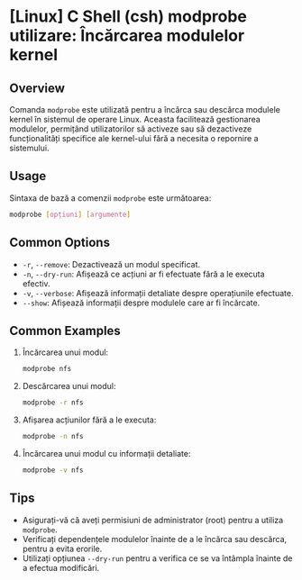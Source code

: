 # [Linux] C Shell (csh) modprobe utilizare: Încărcarea modulelor kernel

## Overview
Comanda `modprobe` este utilizată pentru a încărca sau descărca modulele kernel în sistemul de operare Linux. Aceasta facilitează gestionarea modulelor, permițând utilizatorilor să activeze sau să dezactiveze funcționalități specifice ale kernel-ului fără a necesita o repornire a sistemului.

## Usage
Sintaxa de bază a comenzii `modprobe` este următoarea:

```bash
modprobe [opțiuni] [argumente]
```

## Common Options
- `-r`, `--remove`: Dezactivează un modul specificat.
- `-n`, `--dry-run`: Afișează ce acțiuni ar fi efectuate fără a le executa efectiv.
- `-v`, `--verbose`: Afișează informații detaliate despre operațiunile efectuate.
- `--show`: Afișează informații despre modulele care ar fi încărcate.

## Common Examples
1. Încărcarea unui modul:
   ```bash
   modprobe nfs
   ```

2. Descărcarea unui modul:
   ```bash
   modprobe -r nfs
   ```

3. Afișarea acțiunilor fără a le executa:
   ```bash
   modprobe -n nfs
   ```

4. Încărcarea unui modul cu informații detaliate:
   ```bash
   modprobe -v nfs
   ```

## Tips
- Asigurați-vă că aveți permisiuni de administrator (root) pentru a utiliza `modprobe`.
- Verificați dependențele modulelor înainte de a le încărca sau descărca, pentru a evita erorile.
- Utilizați opțiunea `--dry-run` pentru a verifica ce se va întâmpla înainte de a efectua modificări.